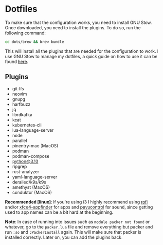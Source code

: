 # Dotfiles

To make sure that the configuration works, you need to install GNU Stow. Once downloaded, you need to install the plugins. To do so, run the following command:

```bash
cd dots/brew && brew bundle
```

This will install all the plugins that are needed for the configuration to work. I use GNU Stow to manage my dotfiles,
a quick guide on how to use it can be found [here](https://www.youtube.com/watch?v=90xMTKml9O0&t=1s&ab_channel=chris%40machine).


## Plugins

- git-lfs
- neovim
- gnupg
- harfbuzz
- jq
- librdkafka
- kcat
- kubernetes-cli
- lua-language-server
- node
- parallel
- pinentry-mac (MacOS)
- podman
- podman-compose
- python@3.10
- ripgrep
- rust-analyzer
- yaml-language-server
- derailed/k9s/k9s
- amethyst (MacOS)
- conduktor (MacOS)

**Recommended [linux]**: If you're using i3 I highly recommend using [rofi](https://github.com/davatorium/rofi) and/or [xfce4-appfinder](https://gitlab.xfce.org/xfce/xfce4-appfinder) for apps and [pavucontrol](https://freedesktop.org/software/pulseaudio/pavucontrol/) for sound, since getting used to app names can be a bit hard at the beginning.  

**Note**: In case of running into issues such as `module packer not found` or whatever, go to the `packer.lua` file and remove everything but packer and run `:so` and `:PackerInstall` again. This will make sure that packer is installed correctly. Later on, you can add the plugins back.
